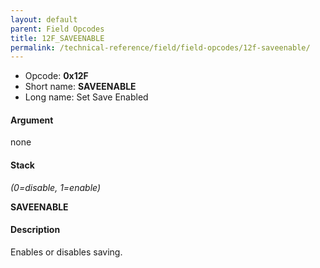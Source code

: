 ```yaml
---
layout: default
parent: Field Opcodes
title: 12F_SAVEENABLE
permalink: /technical-reference/field/field-opcodes/12f-saveenable/
---
```


-   Opcode: **0x12F**
-   Short name: **SAVEENABLE**
-   Long name: Set Save Enabled

#### Argument

none

#### Stack

  
*(0=disable, 1=enable)*

**SAVEENABLE**

#### Description

Enables or disables saving.
